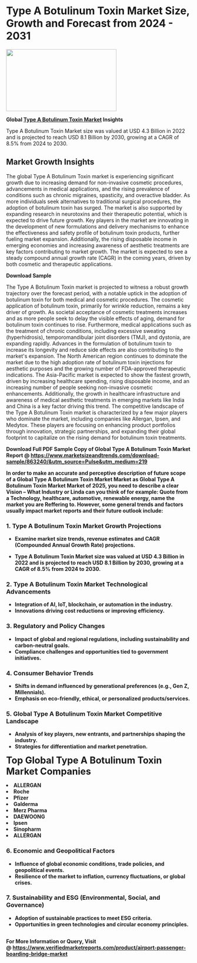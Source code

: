 <H1>Type A Botulinum Toxin Market Size, Growth and Forecast from 2024 - 2031</H1><img class="aligncenter size-medium wp-image-584254" src="https://thirdeyenews.in/wp-content/uploads/2024/09/Global-Market-Research-300x168.jpeg" alt="" width="300" height="168" /><p><strong>Global&nbsp;<a href="https://www.marketsizeandtrends.com/download-sample/863240/&amp;utm_source=Pulse&amp;utm_medium=219">Type A Botulinum Toxin Market</a> Insights</strong></p><p>Type A Botulinum Toxin Market size was valued at USD 4.3 Billion in 2022 and is projected to reach USD 8.1 Billion by 2030, growing at a CAGR of 8.5% from 2024 to 2030.</p><p><h2>Market Growth Insights</h2> <p>The global Type A Botulinum Toxin market is experiencing significant growth due to increasing demand for non-invasive cosmetic procedures, advancements in medical applications, and the rising prevalence of conditions such as chronic migraines, spasticity, and overactive bladder. As more individuals seek alternatives to traditional surgical procedures, the adoption of botulinum toxin has surged. The market is also supported by expanding research in neurotoxins and their therapeutic potential, which is expected to drive future growth. Key players in the market are innovating in the development of new formulations and delivery mechanisms to enhance the effectiveness and safety profile of botulinum toxin products, further fueling market expansion. Additionally, the rising disposable income in emerging economies and increasing awareness of aesthetic treatments are key factors contributing to market growth. The market is expected to see a steady compound annual growth rate (CAGR) in the coming years, driven by both cosmetic and therapeutic applications.</p> <p><strong>Download Sample</strong></p> <p>The Type A Botulinum Toxin market is projected to witness a robust growth trajectory over the forecast period, with a notable uptick in the adoption of botulinum toxin for both medical and cosmetic procedures. The cosmetic application of botulinum toxin, primarily for wrinkle reduction, remains a key driver of growth. As societal acceptance of cosmetic treatments increases and as more people seek to delay the visible effects of aging, demand for botulinum toxin continues to rise. Furthermore, medical applications such as the treatment of chronic conditions, including excessive sweating (hyperhidrosis), temporomandibular joint disorders (TMJ), and dystonia, are expanding rapidly. Advances in the formulation of botulinum toxin to increase its longevity and reduce side effects are also contributing to the market's expansion. The North American region continues to dominate the market due to the high adoption rate of botulinum toxin injections for aesthetic purposes and the growing number of FDA-approved therapeutic indications. The Asia-Pacific market is expected to show the fastest growth, driven by increasing healthcare spending, rising disposable income, and an increasing number of people seeking non-invasive cosmetic enhancements. Additionally, the growth in healthcare infrastructure and awareness of medical aesthetic treatments in emerging markets like India and China is a key factor driving this trend. The competitive landscape of the Type A Botulinum Toxin market is characterized by a few major players who dominate the market, including companies like Allergan, Ipsen, and Medytox. These players are focusing on enhancing product portfolios through innovation, strategic partnerships, and expanding their global footprint to capitalize on the rising demand for botulinum toxin treatments.</p> <p><strong></p><p><span class=""><strong>Download Full PDF Sample Copy of Global Type A Botulinum Toxin Market Report</strong> @ <a href="https://www.marketsizeandtrends.com/download-sample/863240/&amp;utm_source=Pulse&amp;utm_medium=219" target="_blank">https://www.marketsizeandtrends.com/download-sample/863240/&amp;utm_source=Pulse&amp;utm_medium=219</a></span></p><p>In order to make an accurate and perceptive description of future scope of a Global&nbsp;Type A Botulinum Toxin Market Market as Global&nbsp;Type A Botulinum Toxin Market Market of 2025, you need to describe a clear Vision &ndash; What Industry or Linda can you think of for example: Quote from a Technology, healthcare, automotive, renewable energy, name the market you are Reffering to. However, some general trends and factors usually impact market reports and their future outlook include:</p><h3>1.&nbsp;<strong>Type A Botulinum Toxin Market Growth Projections</strong></h3><ul><li>Examine market size trends, revenue estimates and CAGR (Compounded Annual Growth Rate) projections.</li><li><p>Type A Botulinum Toxin Market size was valued at USD 4.3 Billion in 2022 and is projected to reach USD 8.1 Billion by 2030, growing at a CAGR of 8.5% from 2024 to 2030.</p></li></ul><h3>2.&nbsp;<strong>Type A Botulinum Toxin Market Technological Advancements</strong></h3><ul><li>Integration of AI, IoT, blockchain, or automation in the industry.</li><li>Innovations driving cost reductions or improving efficiency.</li></ul><h3>3.&nbsp;<strong>Regulatory and Policy Changes</strong></h3><ul><li>Impact of global and regional regulations, including sustainability and carbon-neutral goals.</li><li>Compliance challenges and opportunities tied to government initiatives.</li></ul><h3>4.&nbsp;<strong>Consumer Behavior Trends</strong></h3><ul><li>Shifts in demand influenced by generational preferences (e.g., Gen Z, Millennials).</li><li>Emphasis on eco-friendly, ethical, or personalized products/services.</li></ul><h3>5.&nbsp;<strong>Global Type A Botulinum Toxin Market Competitive Landscape</strong></h3><ul><li>Analysis of key players, new entrants, and partnerships shaping the industry.</li><li>Strategies for differentiation and market penetration.</li></ul><p data-pm-slice="1 1 []"><span style="color: inherit; font-family: inherit; font-size: 25px;">Top Global Type A Botulinum Toxin Market Companies</span></p><div class="" data-test-id=""><p><li>ALLERGAN</li><li> Roche</li><li> Pfizer</li><li> Galderma</li><li> Merz Pharma</li><li> DAEWOONG</li><li> Ipsen</li><li> Sinopharm</li><li> ALLERGAN</li></p></div><h3>6.&nbsp;<strong>Economic and Geopolitical Factors</strong></h3><ul><li>Influence of global economic conditions, trade policies, and geopolitical events.</li><li>Resilience of the market to inflation, currency fluctuations, or global crises.</li></ul><h3>7.&nbsp;<strong>Sustainability and ESG (Environmental, Social, and Governance)</strong></h3><ul><li>Adoption of sustainable practices to meet ESG criteria.</li><li>Opportunities in green technologies and circular economy principles.</li></ul><h2><strong style="font-size: 14px;">For More Information or Query, Visit @&nbsp;</strong><a style="background-color: #ffffff; font-size: 14px;" href="https://www.marketsizeandtrends.com/report/type-a-botulinum-toxin-market/" target="_blank">https://www.verifiedmarketreports.com/product/airport-passenger-boarding-bridge-market</a></h2>
